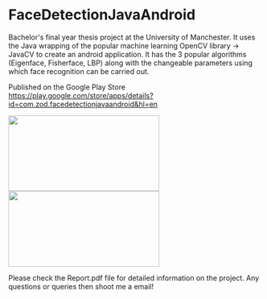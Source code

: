 # FaceDetectionJavaAndroid
Bachelor's final year thesis project at the University of Manchester. It uses the Java wrapping of the popular machine learning OpenCV library -> JavaCV to create an android application. It has the 3 popular algorithms (Eigenface, Fisherface, LBP) along with the changeable parameters using which face recognition can be carried out.


Published on the Google Play Store
https://play.google.com/store/apps/details?id=com.zod.facedetectionjavaandroid&hl=en


<img src="https://i.imgur.com/tpSDeJO.jpg" width="300" height="150">

<img src="https://i.imgur.com/6v1u02A.jpg" width="300" height="150">

Please check the Report.pdf file for detailed information on the project. Any questions or queries then shoot me a email!
